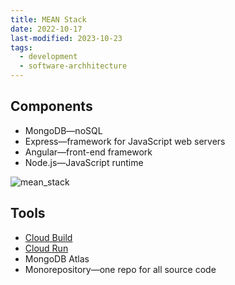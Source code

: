 ```yaml
---
title: MEAN Stack
date: 2022-10-17
last-modified: 2023-10-23
tags:
  - development
  - software-archhitecture
---
```


## Components

- MongoDB—noSQL
- Express—framework for JavaScript web servers
- Angular—front-end framework
- Node.js—JavaScript runtime

![mean_stack](files/mean_stack.svg)

## Tools

- [Cloud Build](notes/Cloud%20Build.md)
- [Cloud Run](notes/Cloud%20Run.md)
- MongoDB Atlas
- Monorepository—one repo for all source code

